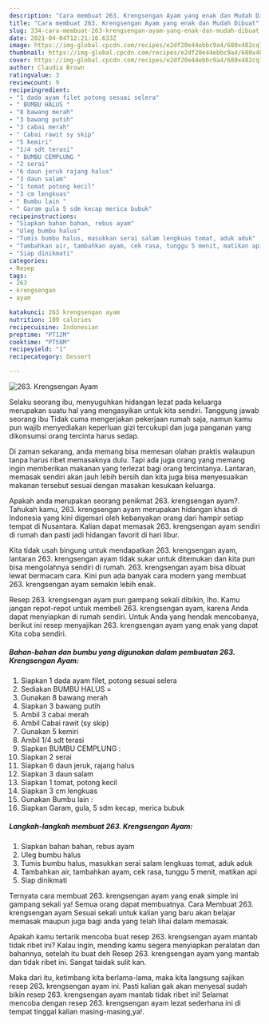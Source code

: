 ```yaml
---
description: "Cara membuat 263. Krengsengan Ayam yang enak dan Mudah Dibuat"
title: "Cara membuat 263. Krengsengan Ayam yang enak dan Mudah Dibuat"
slug: 334-cara-membuat-263-krengsengan-ayam-yang-enak-dan-mudah-dibuat
date: 2021-04-04T12:21:16.633Z
image: https://img-global.cpcdn.com/recipes/e2df20e44ebbc9a4/680x482cq70/263-krengsengan-ayam-foto-resep-utama.jpg
thumbnail: https://img-global.cpcdn.com/recipes/e2df20e44ebbc9a4/680x482cq70/263-krengsengan-ayam-foto-resep-utama.jpg
cover: https://img-global.cpcdn.com/recipes/e2df20e44ebbc9a4/680x482cq70/263-krengsengan-ayam-foto-resep-utama.jpg
author: Claudia Brown
ratingvalue: 3
reviewcount: 9
recipeingredient:
- "1 dada ayam filet potong sesuai selera"
- " BUMBU HALUS "
- "8 bawang merah"
- "3 bawang putih"
- "3 cabai merah"
- " Cabai rawit sy skip"
- "5 kemiri"
- "1/4 sdt terasi"
- " BUMBU CEMPLUNG "
- "2 serai"
- "6 daun jeruk rajang halus"
- "3 daun salam"
- "1 tomat potong kecil"
- "3 cm lengkuas"
- " Bumbu lain "
- " Garam gula 5 sdm kecap merica bubuk"
recipeinstructions:
- "Siapkan bahan bahan, rebus ayam"
- "Uleg bumbu halus"
- "Tumis bumbu halus, masukkan serai salam lengkuas tomat, aduk aduk"
- "Tambahkan air, tambahkan ayam, cek rasa, tunggu 5 menit, matikan api"
- "Siap dinikmati"
categories:
- Resep
tags:
- 263
- krengsengan
- ayam

katakunci: 263 krengsengan ayam 
nutrition: 109 calories
recipecuisine: Indonesian
preptime: "PT12M"
cooktime: "PT58M"
recipeyield: "1"
recipecategory: Dessert

---
```



![263. Krengsengan Ayam](https://img-global.cpcdn.com/recipes/e2df20e44ebbc9a4/680x482cq70/263-krengsengan-ayam-foto-resep-utama.jpg)

Selaku seorang ibu, menyuguhkan hidangan lezat pada keluarga merupakan suatu hal yang mengasyikan untuk kita sendiri. Tanggung jawab seorang ibu Tidak cuma mengerjakan pekerjaan rumah saja, namun kamu pun wajib menyediakan keperluan gizi tercukupi dan juga panganan yang dikonsumsi orang tercinta harus sedap.

Di zaman  sekarang, anda memang bisa memesan olahan praktis walaupun tanpa harus ribet memasaknya dulu. Tapi ada juga orang yang memang ingin memberikan makanan yang terlezat bagi orang tercintanya. Lantaran, memasak sendiri akan jauh lebih bersih dan kita juga bisa menyesuaikan makanan tersebut sesuai dengan masakan kesukaan keluarga. 



Apakah anda merupakan seorang penikmat 263. krengsengan ayam?. Tahukah kamu, 263. krengsengan ayam merupakan hidangan khas di Indonesia yang kini digemari oleh kebanyakan orang dari hampir setiap tempat di Nusantara. Kalian dapat memasak 263. krengsengan ayam sendiri di rumah dan pasti jadi hidangan favorit di hari libur.

Kita tidak usah bingung untuk mendapatkan 263. krengsengan ayam, lantaran 263. krengsengan ayam tidak sukar untuk ditemukan dan kita pun bisa mengolahnya sendiri di rumah. 263. krengsengan ayam bisa dibuat lewat bermacam cara. Kini pun ada banyak cara modern yang membuat 263. krengsengan ayam semakin lebih enak.

Resep 263. krengsengan ayam pun gampang sekali dibikin, lho. Kamu jangan repot-repot untuk membeli 263. krengsengan ayam, karena Anda dapat menyiapkan di rumah sendiri. Untuk Anda yang hendak mencobanya, berikut ini resep menyajikan 263. krengsengan ayam yang enak yang dapat Kita coba sendiri.

<!--inarticleads1-->

##### Bahan-bahan dan bumbu yang digunakan dalam pembuatan 263. Krengsengan Ayam:

1. Siapkan 1 dada ayam filet, potong sesuai selera
1. Sediakan  BUMBU HALUS =
1. Gunakan 8 bawang merah
1. Siapkan 3 bawang putih
1. Ambil 3 cabai merah
1. Ambil  Cabai rawit (sy skip)
1. Gunakan 5 kemiri
1. Ambil 1/4 sdt terasi
1. Siapkan  BUMBU CEMPLUNG :
1. Siapkan 2 serai
1. Siapkan 6 daun jeruk, rajang halus
1. Siapkan 3 daun salam
1. Siapkan 1 tomat, potong kecil
1. Siapkan 3 cm lengkuas
1. Gunakan  Bumbu lain :
1. Siapkan  Garam, gula, 5 sdm kecap, merica bubuk




<!--inarticleads2-->

##### Langkah-langkah membuat 263. Krengsengan Ayam:

1. Siapkan bahan bahan, rebus ayam
1. Uleg bumbu halus
1. Tumis bumbu halus, masukkan serai salam lengkuas tomat, aduk aduk
1. Tambahkan air, tambahkan ayam, cek rasa, tunggu 5 menit, matikan api
1. Siap dinikmati




Ternyata cara membuat 263. krengsengan ayam yang enak simple ini gampang sekali ya! Semua orang dapat membuatnya. Cara Membuat 263. krengsengan ayam Sesuai sekali untuk kalian yang baru akan belajar memasak maupun juga bagi anda yang telah lihai dalam memasak.

Apakah kamu tertarik mencoba buat resep 263. krengsengan ayam mantab tidak ribet ini? Kalau ingin, mending kamu segera menyiapkan peralatan dan bahannya, setelah itu buat deh Resep 263. krengsengan ayam yang mantab dan tidak ribet ini. Sangat taidak sulit kan. 

Maka dari itu, ketimbang kita berlama-lama, maka kita langsung sajikan resep 263. krengsengan ayam ini. Pasti kalian gak akan menyesal sudah bikin resep 263. krengsengan ayam mantab tidak ribet ini! Selamat mencoba dengan resep 263. krengsengan ayam lezat sederhana ini di tempat tinggal kalian masing-masing,ya!.

